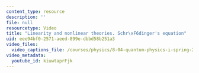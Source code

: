 ```yaml
---
content_type: resource
description: ''
file: null
resourcetype: Video
title: "Linearity and nonlinear theories. Schr\xF6dinger's equation"
uid: eee94bf0-2571-aeed-899e-dbbd58b251a3
video_files:
  video_captions_file: /courses/physics/8-04-quantum-physics-i-spring-2016/video-lectures/part-1/linearity-and-nonlinear-theories.-schroedingers-equation/kiuwtaprFjk.vtt
video_metadata:
  youtube_id: kiuwtaprFjk
---
```

